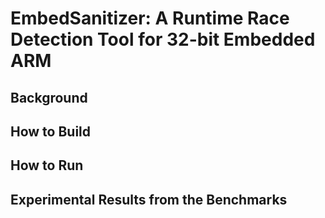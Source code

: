 # EmbedSanitizer: A Runtime Race Detection Tool for 32-bit Embedded ARM

## Background

## How to Build

## How to Run

## Experimental Results from the Benchmarks

